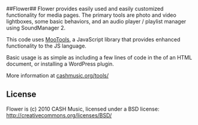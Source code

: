 ##Flower##
Flower provides easily used and easily customized functionality for media pages. 
The primary tools are photo and video lightboxes, some basic behaviors, and an
audio player / playlist manager using SoundManager 2.

This code uses [MooTools](http://mootools.net/), a JavaScript library that provides
enhanced functionality to the JS language. 

Basic usage is as simple as including a few lines of code in the <head> of an
HTML document, or installing a WordPress plugin.

More information at [cashmusic.org/tools/](http://cashmusic.org/tools/)

  
License
-------
Flower is (c) 2010 CASH Music, licensed under a BSD license: <http://creativecommons.org/licenses/BSD/>
